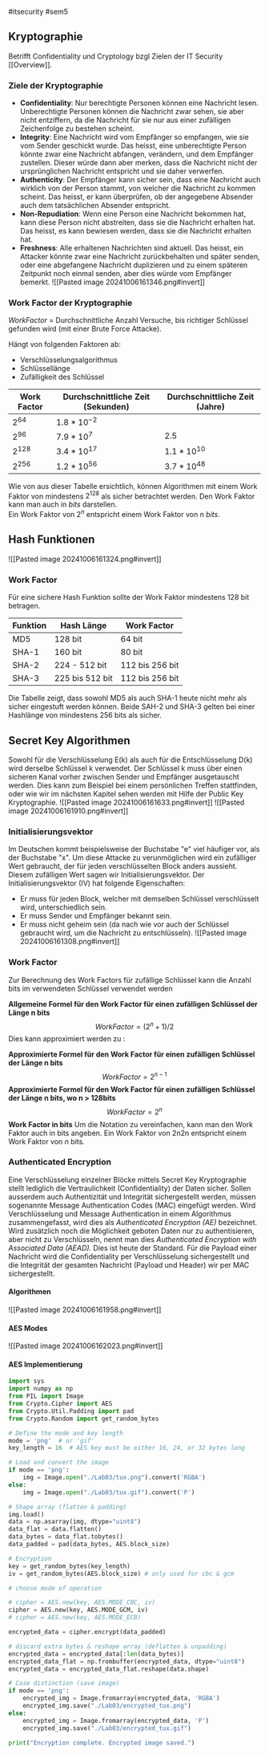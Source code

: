 #itsecurity #sem5
## Kryptographie

Betrifft Confidentiality und Cryptology bzgl Zielen der IT Security [[Overview]].
### Ziele der Kryptographie

 - **Confidentiality**: Nur berechtigte Personen können eine Nachricht lesen. Unberechtigte Personen können die Nachricht zwar sehen, sie aber nicht entziffern, da die Nachricht für sie nur aus einer zufälligen Zeichenfolge zu bestehen scheint.
- **Integrity**: Eine Nachricht wird vom Empfänger so empfangen, wie sie vom Sender geschickt wurde. Das heisst, eine unberechtigte Person könnte zwar eine Nachricht abfangen, verändern, und dem Empfänger zustellen. Dieser würde dann aber merken, dass die Nachricht nicht der ursprünglichen Nachricht entspricht und sie daher verwerfen.
- **Authenticity**: Der Empfänger kann sicher sein, dass eine Nachricht auch wirklich von der Person stammt, von welcher die Nachricht zu kommen scheint. Das heisst, er kann überprüfen, ob der angegebene Absender auch dem tatsächlichen Absender entspricht.
- **Non-Repudiation**: Wenn eine Person eine Nachricht bekommen hat, kann diese Person nicht abstreiten, dass sie die Nachricht erhalten hat. Das heisst, es kann bewiesen werden, dass sie die Nachricht erhalten hat.
- **Freshness**: Alle erhaltenen Nachrichten sind aktuell. Das heisst, ein Attacker könnte zwar eine Nachricht zurückbehalten und später senden, oder eine abgefangene Nachricht duplizieren und zu einem späteren Zeitpunkt noch einmal senden, aber dies würde vom Empfänger bemerkt.
![[Pasted image 20241006161346.png#invert]]
### Work Factor der Kryptographie

$Work Factor$ = Durchschnittliche Anzahl Versuche, bis richtiger Schlüssel gefunden wird (mit einer Brute Force Attacke).

Hängt von folgenden Faktoren ab:
- Verschlüsselungsalgorithmus
- Schlüssellänge
- Zufälligkeit des Schlüssel

| Work Factor | Durchschnittliche Zeit (Sekunden) | Durchschnittliche Zeit (Jahre) |
| ----------- | --------------------------------- | ------------------------------ |
| $2^{64}$    | $1.8*10^{-2}$                     |                                |
| $2^{96}$    | $7.9*10^{7}$                      | 2.5                            |
| $2^{128}$   | $3.4*10^{17}$                     | $1.1*10^{10}$                  |
| $2^{256}$   | $1.2*10^{56}$                     | $3.7*10^{48}$                  |
Wie von aus dieser Tabelle ersichtlich, können Algorithmen mit einem Work Faktor von mindestens $2^{128}$ als sicher betrachtet werden.
Den Work Faktor kann man auch in _bits_ darstellen.  
Ein Work Faktor von $2^{n}$ entspricht einem Work Faktor von _n bits_.
## Hash Funktionen
![[Pasted image 20241006161324.png#invert]]
### Work Factor
Für eine sichere Hash Funktion sollte der Work Faktor mindestens 128 bit betragen.

| Funktion | Hash Länge      | Work Factor     |
| -------- | --------------- | --------------- |
| MD5      | 128 bit         | 64 bit          |
| SHA-1    | 160 bit         | 80 bit          |
| SHA-2    | 224 - 512 bit   | 112 bis 256 bit |
| SHA-3    | 225 bis 512 bit | 112 bis 256 bit |
Die Tabelle zeigt, dass sowohl MD5 als auch SHA-1 heute nicht mehr als sicher eingestuft werden können. Beide SAH-2 und SHA-3 gelten bei einer Hashlänge von mindestens 256 bits als sicher.
## Secret Key Algorithmen
Sowohl für die Verschlüsselung E(k) als auch für die Entschlüsselung D(k) wird derselbe Schlüssel k verwendet. Der Schlüssel k muss über einen sicheren Kanal vorher zwischen Sender und Empfänger ausgetauscht werden. Dies kann zum Beispiel bei einem persönlichen Treffen stattfinden, oder wie wir im nächsten Kapitel sehen werden mit Hilfe der Public Key Kryptographie.
![[Pasted image 20241006161633.png#invert]]
![[Pasted image 20241006161910.png#invert]]
### Initialisierungsvektor
Im Deutschen kommt beispielsweise der Buchstabe "e" viel häufiger vor, als der Buchstabe "x".
Um diese Attacke zu verunmöglichen wird ein zufälliger Wert gebraucht, der für jeden verschlüsselten Block anders aussieht. Diesem zufälligen Wert sagen wir Initialisierungsvektor. Der Initialisierungsvektor (IV) hat folgende Eigenschaften:

- Er muss für jeden Block, welcher mit demselben Schlüssel verschlüsselt wird, unterschiedlich sein.
- Er muss Sender und Empfänger bekannt sein.
- Er muss nicht geheim sein (da nach wie vor auch der Schlüssel gebraucht wird, um die Nachricht zu entschlüsseln).
![[Pasted image 20241006161308.png#invert]]
### Work Factor
Zur Berechnung des Work Factors für zufällige Schlüssel kann die Anzahl bits im verwendeten Schlüssel verwendet werden

**Allgemeine Formel für den Work Factor für einen zufälligen Schlüssel der Länge n bits**  
$$WorkFactor=(2^n+1)/2$$
Dies kann approximiert werden zu :

**Approximierte Formel für den Work Factor für einen zufälligen Schlüssel der Länge n bits**  
$$Work Factor = 2^{n-1}$$
**Approximierte Formel für den Work Factor für einen zufälligen Schlüssel der Länge n bits, wo n > 128bits** 
$$Work Factor = 2^n$$
**Work Factor in bits**
Um die Notation zu vereinfachen, kann man den Work Faktor auch in bits angeben. Ein Work Faktor von 2n2n entspricht einem Work Faktor von $n$ bits.
### Authenticated Encryption
Eine Verschlüsselung einzelner Blöcke mittels Secret Key Kryptographie stellt lediglich die Vertraulichkeit (Confidentiality) der Daten sicher. Sollen ausserdem auch Authentizität und Integrität sichergestellt werden, müssen sogenannte Message Authentication Codes (MAC) eingefügt werden. Wird Verschlüsselung und Message Authentication in einem Algorithmus zusammengefasst, wird dies als _Authenticated Encryption (AE)_ bezeichnet. Wird zusätzlich noch die Möglichkeit geboten Daten nur zu authentisieren, aber nicht zu Verschlüsseln, nennt man dies _Authenticated Encryption with Associated Data (AEAD)._ Dies ist heute der Standard. Für die Payload einer Nachricht wird die Confidentiality per Verschlüsselung sichergestellt und die Integrität der gesamten Nachricht (Payload und Header) wir per MAC sichergestellt.
#### Algorithmen
![[Pasted image 20241006161958.png#invert]]
#### AES Modes
![[Pasted image 20241006162023.png#invert]]
#### AES Implementierung
```python
import sys
import numpy as np
from PIL import Image
from Crypto.Cipher import AES
from Crypto.Util.Padding import pad
from Crypto.Random import get_random_bytes

# Define the mode and key length
mode = 'png'  # or 'gif'
key_length = 16  # AES key must be either 16, 24, or 32 bytes long

# Load and convert the image
if mode == 'png':
    img = Image.open("./Lab03/tux.png").convert('RGBA')
else:
    img = Image.open("./Lab03/tux.gif").convert('P')

# Shape array (flatten & padding)
img.load()
data = np.asarray(img, dtype="uint8")
data_flat = data.flatten()
data_bytes = data_flat.tobytes()
data_padded = pad(data_bytes, AES.block_size)

# Encryption
key = get_random_bytes(key_length)
iv = get_random_bytes(AES.block_size) # only used for cbc & gcm

# choose mode of operation

# cipher = AES.new(key, AES.MODE_CBC, iv)
cipher = AES.new(key, AES.MODE_GCM, iv)
# cipher = AES.new(key, AES.MODE_ECB)

encrypted_data = cipher.encrypt(data_padded)

# discard extra bytes & reshape array (deflatten & unpadding)
encrypted_data = encrypted_data[:len(data_bytes)]
encrypted_data_flat = np.frombuffer(encrypted_data, dtype="uint8")
encrypted_data = encrypted_data_flat.reshape(data.shape)

# Case distinction (save image)
if mode == 'png':
    encrypted_img = Image.fromarray(encrypted_data, 'RGBA')
    encrypted_img.save("./Lab03/encrypted_tux.png")
else:
    encrypted_img = Image.fromarray(encrypted_data, 'P')
    encrypted_img.save("./Lab03/encrypted_tux.gif")

print("Encryption complete. Encrypted image saved.")
```